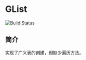 # GList
[![Build Status](https://travis-ci.org/Pulck/GList.svg?branch=master)](https://travis-ci.org/Pulck/GList)
## 简介
实现了广义表的创建，但缺少遍历方法。
